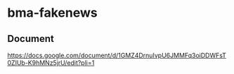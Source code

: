 # bma-fakenews

## Document

https://docs.google.com/document/d/1GMZ4DrnuIvpU6JMMFq3oiDDWFsT0ZIUb-K9hMNz5jrU/edit?pli=1
